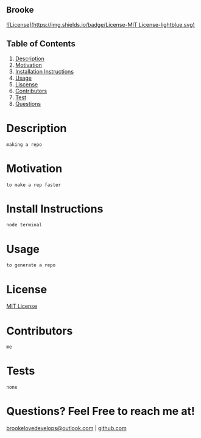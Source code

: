 
## Brooke
    
[![License](https://img.shields.io/badge/License-MIT License-lightblue.svg)](https://www.boost.org/LICENSE_1_0.txt)
    
## Table of Contents
1. [Description](#descript)
2. [Motivation](#motivation)
3. [Installation Instructions](#installation-instructions)
4. [Usage](#usage)
5. [Liscense](#license)
6. [Contributors](#contributors)
7. [Test](#tests)
8. [Questions](#questions)
    
# Description
    making a repo

# Motivation
    to make a rep faster

# Install Instructions
    node terminal

# Usage
    to generate a repo
# License
[MIT License](./LICENSE)

# Contributors
    me
    
# Tests
    none
    
# Questions? Feel Free to reach me at!
brookelovedevelops@outlook.com | 
[github.com](https://github.com/brookelove)